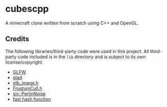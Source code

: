 # cubescpp

A minecraft clone written from scratch using C++ and OpenGL.

## Credits
The following libraries/third-party code were used in this project. All third-party code included is in the `lib` directory and is subject to its own license/copyright.
- [GLFW](https://github.com/glfw/glfw)
- [glad](https://github.com/Dav1dde/glad)
- [stb_image.h](https://github.com/nothings/stb)
- [FrustumCull.h](https://gist.github.com/podgorskiy/e698d18879588ada9014768e3e82a644)
- [siv::PerlinNoise](https://github.com/Reputeless/PerlinNoise)
- [fast hash function](https://burtleburtle.net/bob/hash/integer.html)
